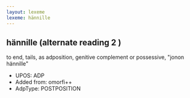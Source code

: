 ```yaml
---
layout: lexeme
lexeme: hännille
---
```


## hännille (alternate reading 2 )

to end, tails, as adposition, genitive complement or possessive, "jonon hännille"
* UPOS:  ADP
* Added from:  omorfi++
* AdpType:  POSTPOSITION

